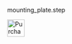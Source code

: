 

mounting_plate.step

<a href="https://rmfg.com/quote/sheet/aoyja99c4350"><img src="https://www.rmfg.com/have-it-made.svg" alt="Purchase" height="40px"></a>